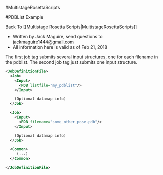 #MultistageRosettaScripts

#PDBList Example

Back To [[Multistage Rosetta Scripts|MultistageRosettaScripts]]

- Written by Jack Maguire, send questions to jackmaguire1444@gmail.com
- All information here is valid as of Feb 21, 2018

The first job tag submits several input structures,
one for each filename in the pdblist.
The second job tag just submits one input structure.

```xml
<JobDefinitionFile>
  <Job>
    <Input>
      <PDB listfile="my_pdblist"/>
    </Input>

    (Optional datamap info)
  </Job>

  <Job>
    <Input>
      <PDB filename="some_other_pose.pdb"/>
    </Input>

    (Optional datamap info)
  </Job>

  <Common>
     (...)
  </Common>

</JobDefinitionFile>
```